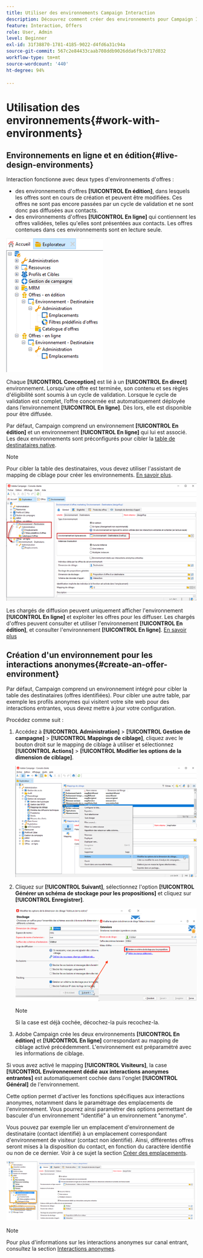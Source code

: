 ```yaml
---
title: Utiliser des environnements Campaign Interaction
description: Découvrez comment créer des environnements pour Campaign Interaction
feature: Interaction, Offers
role: User, Admin
level: Beginner
exl-id: 31f38870-1781-4185-9022-d4fd6a31c94a
source-git-commit: 567c2e84433caab708ddb9026dda6f9cb717d032
workflow-type: tm+mt
source-wordcount: '440'
ht-degree: 94%

---
```


# Utilisation des environnements{#work-with-environments}

## Environnements en ligne et en édition{#live-design-environments}

Interaction fonctionne avec deux types d&#39;environnements d&#39;offres :

* des environnements d&#39;offres **[!UICONTROL En édition]**, dans lesquels les offres sont en cours de création et peuvent être modifiées. Ces offres ne sont pas encore passées par un cycle de validation et ne sont donc pas diffusées aux contacts.
* des environnements d&#39;offres **[!UICONTROL En ligne]** qui contiennent les offres validées, telles qu&#39;elles sont présentées aux contacts. Les offres contenues dans ces environnements sont en lecture seule.

![](assets/offer_environments_overview_001.png)

Chaque **[!UICONTROL Conception]** est lié à un **[!UICONTROL En direct]** environnement. Lorsqu&#39;une offre est terminée, son contenu et ses règles d&#39;éligibilité sont soumis à un cycle de validation. Lorsque le cycle de validation est complet, l’offre concernée est automatiquement déployée dans l’environnement **[!UICONTROL En ligne]**. Dès lors, elle est disponible pour être diffusée.

Par défaut, Campaign comprend un environnement **[!UICONTROL En édition]** et un environnement **[!UICONTROL En ligne]** qui lui est associé. Les deux environnements sont préconfigurés pour cibler la [table de destinataires native](../dev/datamodel.md#ootb-profiles).

>[!NOTE]
>
>Pour cibler la table des destinataires, vous devez utiliser l&#39;assistant de mapping de ciblage pour créer les environnements. [En savoir plus](#creating-an-offer-environment).

![](assets/offer_environments_overview_002.png)

Les chargés de diffusion peuvent uniquement afficher l&#39;environnement **[!UICONTROL En ligne]** et exploiter les offres pour les diffuser. Les chargés d&#39;offres peuvent consulter et utiliser l&#39;environnement **[!UICONTROL En édition]**, et consulter l&#39;environnement **[!UICONTROL En ligne]**. [En savoir plus](interaction-operators.md)

## Création d&#39;un environnement pour les interactions anonymes{#create-an-offer-environment}

Par défaut, Campaign comprend un environnement intégré pour cibler la table des destinataires (offres identifiées). Pour cibler une autre table, par exemple les profils anonymes qui visitent votre site web pour des interactions entrantes, vous devez mettre à jour votre configuration.

Procédez comme suit :

1. Accédez à **[!UICONTROL Administration]** > **[!UICONTROL Gestion de campagne]** > **[!UICONTROL Mappings de ciblage]**, cliquez avec le bouton droit sur le mapping de ciblage à utiliser et sélectionnez **[!UICONTROL Actions]** > **[!UICONTROL Modifier les options de la dimension de ciblage]**.

   ![](assets/offer_env_anonymous_001.png)

1. Cliquez sur **[!UICONTROL Suivant]**, sélectionnez l&#39;option **[!UICONTROL Générer un schéma de stockage pour les propositions]** et cliquez sur **[!UICONTROL Enregistrer]**.

   ![](assets/offer_env_anonymous_002.png)

   >[!NOTE]
   >
   >Si la case est déjà cochée, décochez-la puis recochez-la.

1. Adobe Campaign crée les deux environnements **[!UICONTROL En édition]** et **[!UICONTROL En ligne]** correspondant au mapping de ciblage activé précédemment. L&#39;environnement est préparamétré avec les informations de ciblage.

Si vous avez activé le mapping **[!UICONTROL Visiteurs]**, la case **[!UICONTROL Environnement dédié aux interactions anonymes entrantes]** est automatiquement cochée dans l&#39;onglet **[!UICONTROL Général]** de l&#39;environnement.

Cette option permet d&#39;activer les fonctions spécifiques aux interactions anonymes, notamment dans le paramétrage des emplacements de l&#39;environnement. Vous pourrez ainsi paramétrer des options permettant de basculer d&#39;un environnement &quot;identifié&quot; à un environnement &quot;anonyme&quot;.

Vous pouvez par exemple lier un emplacement d&#39;environnement de destinataire (contact identifié) à un emplacement correspondant d&#39;environnement de visiteur (contact non identifié). Ainsi, différentes offres seront mises à la disposition du contact, en fonction du caractère identifié ou non de ce dernier. Voir à ce sujet la section [Créer des emplacements](interaction-offer-spaces.md).

![](assets/offer_env_anonymous_003.png)

>[!NOTE]
>
>Pour plus d&#39;informations sur les interactions anonymes sur canal entrant, consultez la section [Interactions anonymes](anonymous-interactions.md).

